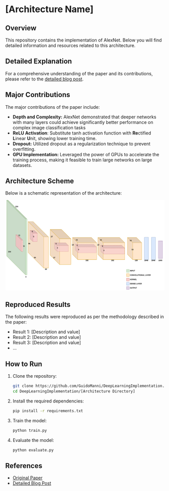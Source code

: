 # [Architecture Name]

## Overview
This repository contains the implementation of AlexNet. Below you will find detailed information and resources related to this architecture.

## Detailed Explanation
For a comprehensive understanding of the paper and its contributions, please refer to the [detailed blog post](https://gvdmnni.notion.site/AlexNet-caa1c8a968a54179a1da454ff764cb5e?pvs=4).

## Major Contributions
The major contributions of the paper include:
- **Depth and Complexity:** AlexNet demonstrated that deeper networks with many layers could achieve significantly better performance on complex image classification tasks
- **ReLU Activation**: Substitute tanh activation function with **Re**ctified **L**inear **U**nit, showing lower training time.
- **Dropout:** Utilized dropout as a regularization technique to prevent overfitting.
- **GPU Implementation:** Leveraged the power of GPUs to accelerate the training process, making it feasible to train large networks on large datasets.


## Architecture Scheme
Below is a schematic representation of the architecture:

![Architecture Scheme](https://github.com/GuidoManni/DeepLearningImplementation/blob/main/Architectures/AlexNet/src/AlexNet.png)

## Reproduced Results
The following results were reproduced as per the methodology described in the paper:
- Result 1: [Description and value]
- Result 2: [Description and value]
- Result 3: [Description and value]
- ...

## How to Run
1. Clone the repository:
   ```bash
   git clone https://github.com/GuidoManni/DeepLearningImplementation.git
   cd DeepLearningImplementation/[Architecture Directory]
    ```

2. Install the required dependencies:
    ```bash
    pip install -r requirements.txt
    ```

3. Train the model:
    ```bash
    python train.py
    ```
4. Evaluate the model:
    ```bash
    python evaluate.py
    ```

## References
- [Original Paper](https://papers.nips.cc/paper/4824-imagenet-classification-with-deep-convolutional-neural-networks)
- [Detailed Blog Post](https://gvdmnni.notion.site/AlexNet-caa1c8a968a54179a1da454ff764cb5e?pvs=4)
